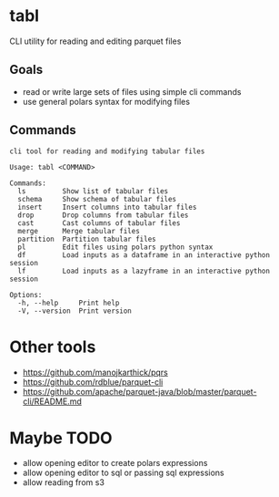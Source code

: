 
# tabl

CLI utility for reading and editing parquet files

## Goals
- read or write large sets of files using simple cli commands
- use general polars syntax for modifying files

## Commands

```
cli tool for reading and modifying tabular files

Usage: tabl <COMMAND>

Commands:
  ls         Show list of tabular files
  schema     Show schema of tabular files
  insert     Insert columns into tabular files
  drop       Drop columns from tabular files
  cast       Cast columns of tabular files
  merge      Merge tabular files
  partition  Partition tabular files
  pl         Edit files using polars python syntax
  df         Load inputs as a dataframe in an interactive python session
  lf         Load inputs as a lazyframe in an interactive python session

Options:
  -h, --help     Print help
  -V, --version  Print version
```

# Other tools
- https://github.com/manojkarthick/pqrs
- https://github.com/rdblue/parquet-cli
- https://github.com/apache/parquet-java/blob/master/parquet-cli/README.md

# Maybe TODO
- allow opening editor to create polars expressions
- allow opening editor to sql or passing sql expressions
- allow reading from s3

